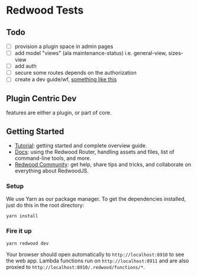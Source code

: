 # Redwood Tests

## Todo

- [ ] provision a plugin space in admin pages
- [ ] add model "views" (ala maintenance-status) i.e. general-view, sizes-view
- [ ] add auth
- [ ] secure some routes depends on the authorization
- [ ] create a dev guide/wf, [something like this](https://github.com/echobind/bisonapp/blob/canary/docs/devWorkflow.md)

## Plugin Centric Dev

features are either a plugin, or part of core.

## Getting Started

- [Tutorial](https://redwoodjs.com/tutorial/welcome-to-redwood): getting started and complete overview guide.
- [Docs](https://redwoodjs.com/docs/introduction): using the Redwood Router, handling assets and files, list of command-line tools, and more.
- [Redwood Community](https://community.redwoodjs.com): get help, share tips and tricks, and collaborate on everything about RedwoodJS.

### Setup

We use Yarn as our package manager. To get the dependencies installed, just do this in the root directory:

```terminal
yarn install
```

### Fire it up

```terminal
yarn redwood dev
```

Your browser should open automatically to `http://localhost:8910` to see the web app. Lambda functions run on `http://localhost:8911` and are also proxied to `http://localhost:8910/.redwood/functions/*`.
